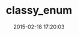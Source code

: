 ---
layout: post
title:  "classy_enum"
repo:   "beerlington/classy_enum"
date:   2015-02-18 17:20:03
gemurl: http://github.com/beerlington/classy_enum
---
